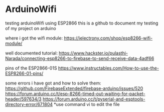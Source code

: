 # ArduinoWifi
testing arduinoWifi using ESP2866
this is a github to document my testing of my project on arduino

where i got the wifi module:
https://ielectrony.com/shop/esp8266-wifi-module/

well documented tutorial:
https://www.hackster.io/pulasthi-Narada/connecting-esp8266-to-firebase-to-send-receive-data-4adf66

pins of the ESP2866-01S
https://www.instructables.com/How-to-use-the-ESP8266-01-pins/

some errors i have got and how to solve them:
https://github.com/FirebaseExtended/firebase-arduino/issues/520
https://forum.arduino.cc/t/esp-8266-timed-out-waiting-for-packet-header/597634/3
https://forum.arduino.cc/t/pyserial-and-esptools-directory-error/671804
*use command vi to edit the file


